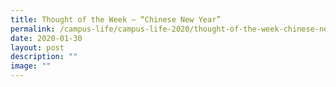 ```yaml
---
title: Thought of the Week – “Chinese New Year”
permalink: /campus-life/campus-life-2020/thought-of-the-week-chinese-new-year/
date: 2020-01-30
layout: post
description: ""
image: ""
---
```

